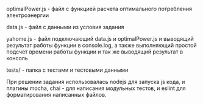 optimalPower.js - файл с функцией расчета оптимального потребления электроэнергии

data.js - файл с данными из условия задания

yahome.js - файл подключающий data.js и optimalPower.js и выводящий результат работы функции в console.log, а также выполняющий простой подсчет времени работы функции и так же выводящий результат в консоль

tests/ - папка с тестами и тестовыми данными

При решении задания использовалась nodejs для запуска js кода, и плагины mocha, chai - для написания модульных тестов, и eslint для форматирования написанных файлов.